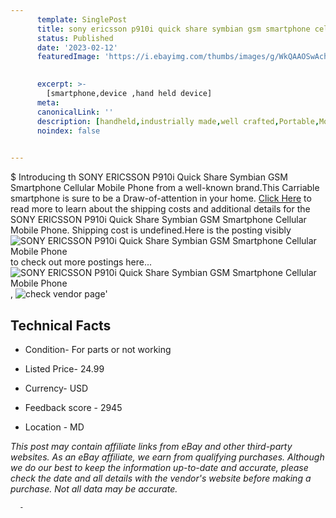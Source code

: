```yaml
---
      template: SinglePost
      title: sony ericsson p910i quick share symbian gsm smartphone cellular mobile phone
      status: Published
      date: '2023-02-12'
      featuredImage: 'https://i.ebayimg.com/thumbs/images/g/WkQAAOSwAchfLVwu/s-l225.jpg'
       

      excerpt: >-
        [smartphone,device ,hand held device]
      meta:
      canonicalLink: ''
      description: [handheld,industrially made,well crafted,Portable,Mobile,Compact,Convenient,Lightweight,Maneuverable,Man-portable,Miniature,Carriable,Hand-held,Light,Holdable,Transportable,Mobile device,Pocket-sized,On-the-go,Wireless,Cordless,Compact size,Convenient size, smartphone,device ,hand held device]
      noindex: false
      

---
```

$
      Introducing th SONY ERICSSON P910i Quick Share Symbian GSM Smartphone Cellular Mobile Phone from a well-known brand.This Carriable smartphone is sure to be a Draw-of-attention in your home. [Click Here](https://www.ebay.com/itm/266108121463?hash=item3df547b177%3Ag%3AWkQAAOSwAchfLVwu&mkevt=1&mkcid=1&mkrid=711-53200-19255-0&campid=%253CePNCampaignId%253E&customid=%253CreferenceId%253E&toolid=10049) to read more to learn about the shipping costs and additional details for the SONY ERICSSON P910i Quick Share Symbian GSM Smartphone Cellular Mobile Phone. Shipping cost is undefined.Here is the posting visibly ![SONY ERICSSON P910i Quick Share Symbian GSM Smartphone Cellular Mobile Phone](https://i.ebayimg.com/thumbs/images/g/WkQAAOSwAchfLVwu/s-l225.jpg) to check out more postings here... ![SONY ERICSSON P910i Quick Share Symbian GSM Smartphone Cellular Mobile Phone](https://i.ebayimg.com/images/g/WkQAAOSwAchfLVwu/s-l1600.jpg), ![check vendor page](https://origin-galleryplus.ebayimg.com/ws/web/266108121463_2_0_1/225x225.jpg,https://origin-galleryplus.ebayimg.com/ws/web/266108121463_3_0_1/225x225.jpg,https://origin-galleryplus.ebayimg.com/ws/web/266108121463_4_0_1/225x225.jpg,https://origin-galleryplus.ebayimg.com/ws/web/266108121463_5_0_1/225x225.jpg,https://origin-galleryplus.ebayimg.com/ws/web/266108121463_6_0_1/225x225.jpg,https://origin-galleryplus.ebayimg.com/ws/web/266108121463_7_0_1/225x225.jpg,https://origin-galleryplus.ebayimg.com/ws/web/266108121463_8_0_1/225x225.jpg,https://origin-galleryplus.ebayimg.com/ws/web/266108121463_9_0_1/225x225.jpg,https://origin-galleryplus.ebayimg.com/ws/web/266108121463_10_0_1/225x225.jpg,https://origin-galleryplus.ebayimg.com/ws/web/266108121463_11_0_1/225x225.jpg)'

      

 ## Technical Facts 



     
      

 - Condition- For parts or not working 


      

 - Listed Price- 24.99 


      

 - Currency- USD 


      

 - Feedback score - 2945 


      

 - Location - MD 


      
      

 *_This post may contain affiliate links from eBay and other third-party websites. As an eBay affiliate, we earn from qualifying purchases. Although we do our best to keep the information up-to-date and accurate, please check the date and all details with the vendor's website before making a purchase. Not all data may be accurate._*




      -
